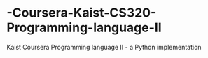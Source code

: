 # -Coursera-Kaist-CS320-Programming-language-II
Kaist Coursera Programming language II - a Python implementation
